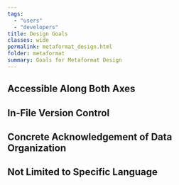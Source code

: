 ```yaml
---
tags:
  - "users"
  - "developers"
title: Design Goals
classes: wide
permalink: metaformat_design.html
folder: metaformat
summary: Goals for Metaformat Design
---
```


## Accessible Along Both Axes

## In-File Version Control

## Concrete Acknowledgement of Data Organization

## Not Limited to Specific Language

